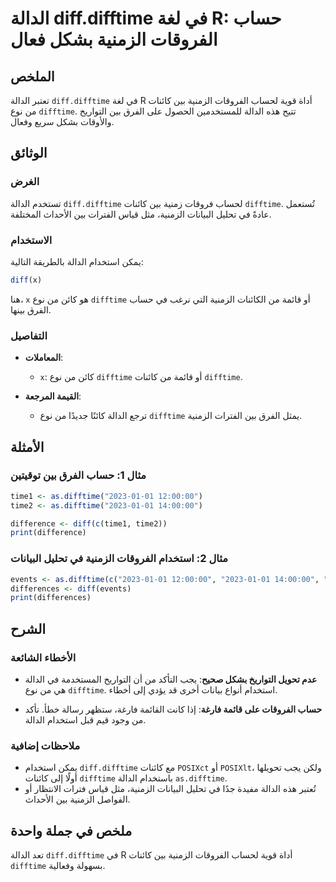 <!--
Meta Description: # الدالة diff.difftime في لغة R: حساب الفروقات الزمنية بشكل فعال ## الملخص تعتبر الدالة `diff.difftime` في لغة R أداة قوية لحساب الفروقات الزمنية بين ...
Meta Keywords: difftime, الدالة, الزمنية, diff, بين
-->

# الدالة diff.difftime في لغة R: حساب الفروقات الزمنية بشكل فعال

## الملخص
تعتبر الدالة `diff.difftime` في لغة R أداة قوية لحساب الفروقات الزمنية بين كائنات من نوع `difftime`. تتيح هذه الدالة للمستخدمين الحصول على الفرق بين التواريخ والأوقات بشكل سريع وفعال.

## الوثائق
### الغرض
تستخدم الدالة `diff.difftime` لحساب فروقات زمنية بين كائنات `difftime`. تُستعمل عادةً في تحليل البيانات الزمنية، مثل قياس الفترات بين الأحداث المختلفة.

### الاستخدام
يمكن استخدام الدالة بالطريقة التالية:

```R
diff(x)
```

هنا، `x` هو كائن من نوع `difftime` أو قائمة من الكائنات الزمنية التي نرغب في حساب الفرق بينها.

### التفاصيل
- **المعاملات**:
  - `x`: كائن من نوع `difftime` أو قائمة من كائنات `difftime`.
  
- **القيمة المرجعة**:
  - ترجع الدالة كائنًا جديدًا من نوع `difftime` يمثل الفرق بين الفترات الزمنية.

## الأمثلة
### مثال 1: حساب الفرق بين توقيتين
```R
time1 <- as.difftime("2023-01-01 12:00:00")
time2 <- as.difftime("2023-01-01 14:00:00")

difference <- diff(c(time1, time2))
print(difference)
```

### مثال 2: استخدام الفروقات الزمنية في تحليل البيانات
```R
events <- as.difftime(c("2023-01-01 12:00:00", "2023-01-01 14:00:00", "2023-01-01 16:00:00"))
differences <- diff(events)
print(differences)
```

## الشرح
### الأخطاء الشائعة
- **عدم تحويل التواريخ بشكل صحيح**: يجب التأكد من أن التواريخ المستخدمة في الدالة هي من نوع `difftime`. استخدام أنواع بيانات أخرى قد يؤدي إلى أخطاء.
  
- **حساب الفروقات على قائمة فارغة**: إذا كانت القائمة فارغة، ستظهر رسالة خطأ. تأكد من وجود قيم قبل استخدام الدالة.

### ملاحظات إضافية
- يمكن استخدام `diff.difftime` مع كائنات `POSIXct` أو `POSIXlt`، ولكن يجب تحويلها أولًا إلى كائنات `difftime` باستخدام الدالة `as.difftime`.
- تُعتبر هذه الدالة مفيدة جدًا في تحليل البيانات الزمنية، مثل قياس فترات الانتظار أو الفواصل الزمنية بين الأحداث.

## ملخص في جملة واحدة
تعد الدالة `diff.difftime` في R أداة قوية لحساب الفروقات الزمنية بين كائنات `difftime` بسهولة وفعالية.